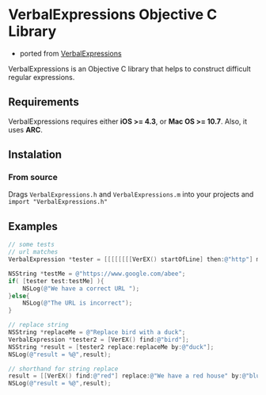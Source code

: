 VerbalExpressions Objective C Library
===========================

- ported from [VerbalExpressions](https://github.com/jehna/VerbalExpressions)

VerbalExpressions is an Objective C library that helps to construct difficult regular expressions.

## Requirements
VerbalExpressions requires either __iOS >= 4.3__, or __Mac OS >= 10.7__. Also, it uses __ARC__. 

## Instalation
### From source
Drags `VerbalExpressions.h` and `VerbalExpressions.m` into your projects and `import "VerbalExpressions.h"`

## Examples

```objective-c
// some tests
// url matches
VerbalExpression *tester = [[[[[[[[VerEX() startOfLine] then:@"http"] maybe:@"s"] then:@"://"] maybe:@"www."] anythingBut:@" "] range:@[@"a",@"e"]] endOfLine];

NSString *testMe = @"https://www.google.com/abee";
if( [tester test:testMe] ){
    NSLog(@"We have a correct URL ");
}else{
    NSLog(@"The URL is incorrect");
}

// replace string
NSString *replaceMe = @"Replace bird with a duck";
VerbalExpression *tester2 = [VerEX() find:@"bird"];
NSString *result = [tester2 replace:replaceMe by:@"duck"];
NSLog(@"result = %@",result);

// shorthand for string replace
result = [[VerEX() find:@"red"] replace:@"We have a red house" by:@"blue"];
NSLog(@"result = %@",result); 

```
